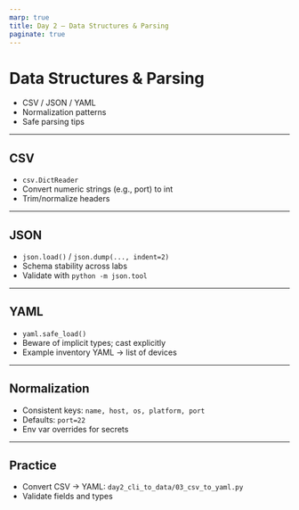 ```yaml
---
marp: true
title: Day 2 — Data Structures & Parsing
paginate: true
---
```


# Data Structures & Parsing

- CSV / JSON / YAML
- Normalization patterns
- Safe parsing tips

---

## CSV

- `csv.DictReader`
- Convert numeric strings (e.g., port) to int
- Trim/normalize headers

---

## JSON

- `json.load()` / `json.dump(..., indent=2)`
- Schema stability across labs
- Validate with `python -m json.tool`

---

## YAML

- `yaml.safe_load()`
- Beware of implicit types; cast explicitly
- Example inventory YAML → list of devices

---

## Normalization

- Consistent keys: `name, host, os, platform, port`
- Defaults: `port=22`
- Env var overrides for secrets

---

## Practice

- Convert CSV → YAML: `day2_cli_to_data/03_csv_to_yaml.py`
- Validate fields and types

